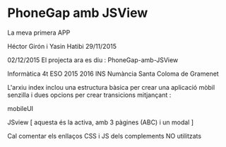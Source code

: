 # PhoneGap amb JSView

La meva primera APP


Héctor Girón i Yasin Hatibi 
29/11/2015

02/12/2015
El projecta ara es diu : PhoneGap-amb-JSView

Informàtica 4t ESO 2015 2016
INS Numància 
Santa Coloma de Gramenet

L'arxiu index inclou una estructura bàsica per crear una 
aplicació mòbil senzilla i dues opcions per crear transicions
mitjançant :

mobileUI

JSview [ aquesta és la activa, amb 3 pàgines (ABC) i un modal ]

Cal comentar els enllaços CSS i JS dels complements NO utilitzats
